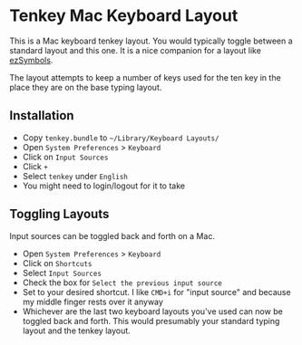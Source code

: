 # Tenkey Mac Keyboard Layout

This is a Mac keyboard tenkey layout. You would typically toggle between a standard layout and this one. It is a nice companion for a layout like [ezSymbols](https://github.com/baldwindavid/ezsymbols).

The layout attempts to keep a number of keys used for the ten key in the place they are on the base typing layout.

## Installation

- Copy `tenkey.bundle` to `~/Library/Keyboard Layouts/`
- Open `System Preferences` > `Keyboard`
- Click on `Input Sources`
- Click `+`
- Select `tenkey` under `English`
- You might need to login/logout for it to take

## Toggling Layouts

Input sources can be toggled back and forth on a Mac.

- Open `System Preferences` > `Keyboard`
- Click on `Shortcuts`
- Select `Input Sources`
- Check the box for `Select the previous input source`
- Set to your desired shortcut. I like `CMD+i` for "input source" and because my middle finger rests over it anyway
- Whichever are the last two keyboard layouts you've used can now be toggled back and forth. This would presumably your standard typing layout and the tenkey layout.
